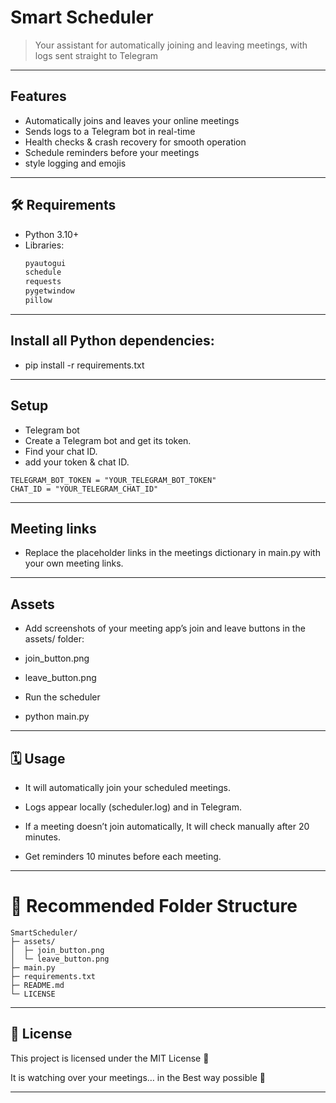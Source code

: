 # Smart Scheduler 

> Your assistant for automatically joining and leaving meetings, with logs sent straight to Telegram 

---

## Features
- Automatically joins and leaves your online meetings
- Sends logs to a Telegram bot in real-time
- Health checks & crash recovery for smooth operation
- Schedule reminders before your meetings 
- style logging and emojis  

---

## 🛠 Requirements
- Python 3.10+
- Libraries:
  ```txt
  pyautogui
  schedule
  requests
  pygetwindow
  pillow
  ```
---

## Install all Python dependencies:

- pip install -r requirements.txt

---

## Setup

- Telegram bot
- Create a Telegram bot and get its token.
- Find your chat ID.
- add your token & chat ID.

```
TELEGRAM_BOT_TOKEN = "YOUR_TELEGRAM_BOT_TOKEN"
CHAT_ID = "YOUR_TELEGRAM_CHAT_ID"
```
---
## Meeting links

- Replace the placeholder links in the meetings dictionary in main.py with your own meeting links.

---

## Assets

- Add screenshots of your meeting app’s join and leave buttons in the assets/ folder:

- join_button.png

- leave_button.png

- Run the scheduler

- python main.py

---
## 🗓 Usage

- It will automatically join your scheduled meetings.

- Logs appear locally (scheduler.log) and in Telegram.

- If a meeting doesn’t join automatically, It will check manually after 20 minutes.

- Get reminders 10 minutes before each meeting.

---

# 📁 Recommended Folder Structure
```
SmartScheduler/
├─ assets/
│  ├─ join_button.png
│  └─ leave_button.png
├─ main.py
├─ requirements.txt
├─ README.md
└─ LICENSE
```
---
## 📝 License

This project is licensed under the MIT License 💌

It is watching over your meetings… in the Best way possible 💫


---
